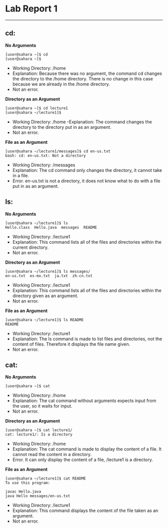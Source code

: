 # Lab Report 1
---

## cd:
**No Arguments**
```
[user@sahara ~]$ cd
[user@sahara ~]$
```
- Working Directory: /home
- Explanation: Because there was no argument, the command cd changes the directory to the /home directory.
  There is no change in this case because we are already in the /home directory.
- Not an error.


**Directory as an Argument**
```
[user@sahara ~]$ cd lecture1
[user@sahara ~/lecture1]$
```
- Working Directory: /home
-Explanation: The command changes the directory to the directory put in as an argument.
- Not an error.


**File as an Argument**
```
[user@sahara ~/lecture1/messages]$ cd en-us.txt 
bash: cd: en-us.txt: Not a directory
```
- Working Directory: /messages
- Explanation: The cd command only changes the directory, it cannot take in a file.
- Error. en-us.txt is not a directory, it does not know what to do with a file put in as an argument.


## ls:
**No Arguments**
```
[user@sahara ~/lecture1]$ ls
Hello.class  Hello.java  messages  README
```
- Working Directory: /lecture1
- Explanation: This command lists all of the files and directories within the current directory.
- Not an error.


**Directory as an Argument**
```
[user@sahara ~/lecture1]$ ls messages/
en-us.txt  es-mx.txt  ja.txt  zh-cn.txt
```
- Working Directory: /lecture1
- Explanation: This command lists all of the files and directories within the directory given as an argument.
- Not an error.


**File as an Argument**
```
[user@sahara ~/lecture1]$ ls README 
README
```
- Working Directory: /lecture1
- Explanation: The ls command is made to list files and directories, not the content of files. Therefore it displays the file name given.
- Not an error. 


## cat:
**No Arguments**
```
[user@sahara ~]$ cat

```
- Working Directory: /home
- Explanation: The cat command without arguments expects input from the user, so it waits for input.
- Not an error.


**Directory as an Argument**
```
[user@sahara ~]$ cat lecture1/
cat: lecture1/: Is a directory
```
- Working Directory: /home
- Explanation: The cat command is made to display the content of a file. It cannot read the content in a directory.
- Error. It can only display the content of a file, /lecture1 is a directory.


**File as an Argument**
```
[user@sahara ~/lecture1]$ cat README 
To use this program:

javac Hello.java
java Hello messages/en-us.txt
```
- Working Directory: /lecture1
- Explanation: This command displays the content of the file taken as an argument. 
- Not an error. 
